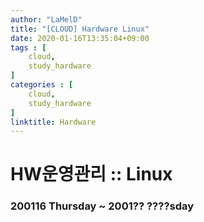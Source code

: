 ```yaml
---
author: "LaMelD"
title: "[CLOUD] Hardware Linux"
date: 2020-01-16T13:35:04+09:00
tags : [
    cloud,
	study_hardware
]
categories : [
    cloud,
	study_hardware
]
linktitle: Hardware
---
```


# HW운영관리 :: Linux 
### 200116 Thursday ~ 2001?? ????sday

